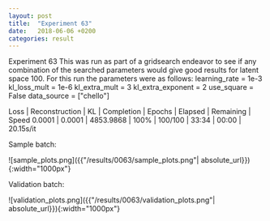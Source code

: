 ```yaml
---
layout: post
title:  "Experiment 63"
date:   2018-06-06 +0200
categories: result
---
```

Experiment 63
This was run as part of a gridsearch endeavor to see if any combination of the searched parameters would give good results for latent space 100.
For this run the parameters were as follows:
learning_rate = 1e-3
kl_loss_mult = 1e-6
kl_extra_mult = 3
kl_extra_exponent = 2
use_square = False
data_source = ["chello"]

Loss | Reconstruction | KL | Completion | Epochs | Elapsed | Remaining | Speed
0.0001 | 0.0001 | 4853.9868 | 100% | 100/100 | 33:34 | 00:00 | 20.15s/it



Sample batch:

![sample_plots.png]({{"/results/0063/sample_plots.png"| absolute_url}}){:width="1000px"}

Validation batch:

![validation_plots.png]({{"/results/0063/validation_plots.png"| absolute_url}}){:width="1000px"}
